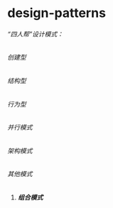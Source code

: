 # design-patterns

###### “四人帮”设计模式：

###### 创建型

###### 结构型

###### 行为型

###### 并行模式

###### 架构模式

###### 其他模式

1. ##### 组合模式

